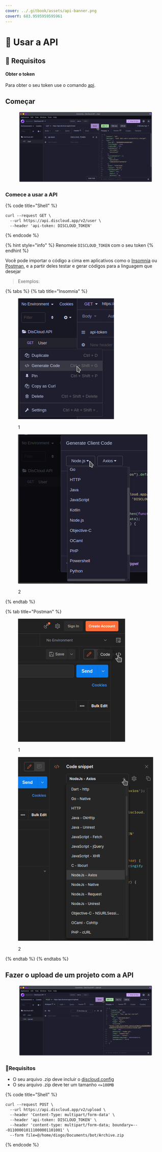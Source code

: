 ```yaml
---
cover: ../.gitbook/assets/api-banner.png
coverY: 683.9595959595961
---
```


# 📡 Usar a API

## :pencil: Requisitos

#### Obter o token

Para obter o seu token use o comando [api](../suporte/comandos/api.md).

## Começar

<figure><img src="../.gitbook/assets/insomnia-discloudapi-user.png" alt=""><figcaption></figcaption></figure>

### Comece a usar a API

{% code title="Shell" %}
```shell
curl --request GET \
  --url https://api.discloud.app/v2/user \
  --header 'api-token: DISCLOUD_TOKEN'
```
{% endcode %}

{% hint style="info" %}
Renomeie `DISCLOUD_TOKEN` com o seu token
{% endhint %}

Você pode importar o código a cima em aplicativos como o [Insomnia](https://insomnia.rest/download) ou [Postman](https://www.postman.com/downloads/), e a partir deles testar e gerar códigos para a linguagem que desejar

> Exemplos:

{% tabs %}
{% tab title="Insomnia" %}
<div>

<figure><img src="../.gitbook/assets/insomnia-generate-code.png" alt=""><figcaption><p>1</p></figcaption></figure>

 

<figure><img src="../.gitbook/assets/insomnia-code.png" alt=""><figcaption><p>2</p></figcaption></figure>

</div>


{% endtab %}

{% tab title="Postman" %}
<div>

<figure><img src="../.gitbook/assets/postman-generate-code.png" alt=""><figcaption><p>1</p></figcaption></figure>

 

<figure><img src="../.gitbook/assets/postman-code.png" alt=""><figcaption><p>2</p></figcaption></figure>

</div>
{% endtab %}
{% endtabs %}

## Fazer o upload de um projeto com a API

<figure><img src="../.gitbook/assets/discloud-api-up.png" alt=""><figcaption></figcaption></figure>

### :pencil:Requisitos

* O seu arquivo .zip deve incluir o [discloud.config](../suporte/faq/discloud.config.md)
* O seu arquivo .zip deve ter um tamanho `<=100MB`

{% code title="Shell" %}
```shell
curl --request POST \
  --url https://api.discloud.app/v2/upload \
  --header 'Content-Type: multipart/form-data' \
  --header 'api-token: DISCLOUD_TOKEN' \
  --header 'content-type: multipart/form-data; boundary=---011000010111000001101001' \
  --form file=@/home/diogo/Documents/bot/Archive.zip
```
{% endcode %}
